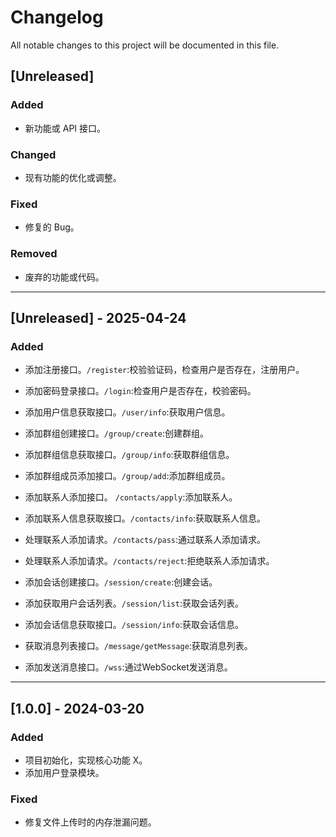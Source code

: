 # Changelog

All notable changes to this project will be documented in this file.

## [Unreleased]
### Added
- 新功能或 API 接口。
### Changed
- 现有功能的优化或调整。
### Fixed
- 修复的 Bug。
### Removed
- 废弃的功能或代码。

---
## [Unreleased] - 2025-04-24
### Added
- 添加注册接口。`/register`:校验验证码，检查用户是否存在，注册用户。
- 添加密码登录接口。`/login`:检查用户是否存在，校验密码。
- 添加用户信息获取接口。`/user/info`:获取用户信息。

- 添加群组创建接口。`/group/create`:创建群组。
- 添加群组信息获取接口。`/group/info`:获取群组信息。
- 添加群组成员添加接口。`/group/add`:添加群组成员。

- 添加联系人添加接口。 `/contacts/apply`:添加联系人。
- 添加联系人信息获取接口。`/contacts/info`:获取联系人信息。
- 处理联系人添加请求。`/contacts/pass`:通过联系人添加请求。
- 处理联系人添加请求。`/contacts/reject`:拒绝联系人添加请求。

- 添加会话创建接口。`/session/create`:创建会话。
- 添加获取用户会话列表。`/session/list`:获取会话列表。
- 添加会话信息获取接口。`/session/info`:获取会话信息。

- 获取消息列表接口。`/message/getMessage`:获取消息列表。

- 添加发送消息接口。`/wss`:通过WebSocket发送消息。

---

## [1.0.0] - 2024-03-20
### Added
- 项目初始化，实现核心功能 X。
- 添加用户登录模块。
### Fixed
- 修复文件上传时的内存泄漏问题。